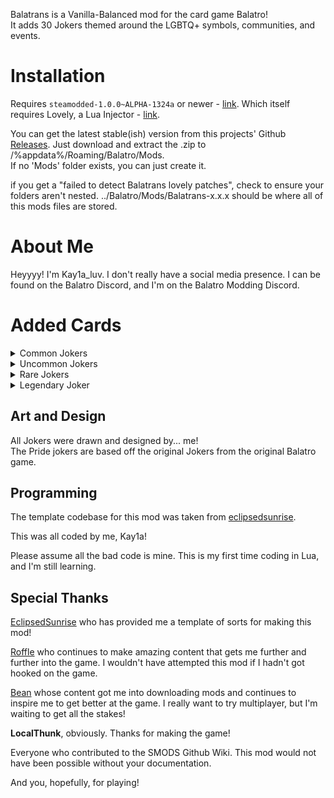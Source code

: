 Balatrans is a Vanilla-Balanced mod for the card game Balatro! <br>
It adds 30 Jokers themed around the LGBTQ+ symbols, communities, and events. 

# Installation
Requires `steamodded-1.0.0~ALPHA-1324a` or newer - [link](https://github.com/Steamodded/smods/wiki).
Which itself requires Lovely, a Lua Injector - [link](https://github.com/ethangreen-dev/lovely-injector?tab=readme-ov-file#manual-installation).

You can get the latest stable(ish) version from this projects' Github [Releases](https://github.com/eclipsedsunrise/ClipsJokers/releases).
Just download and extract the .zip to <br> /%appdata%/Roaming/Balatro/Mods. <br>
If no 'Mods' folder exists, you can just create it.

if you get a "failed to detect Balatrans lovely patches", check to ensure your folders aren't nested.
../Balatro/Mods/Balatrans-x.x.x should be where all of this mods files are stored.

# About Me

Heyyyy! I'm Kay1a_luv. I don't really have a social media presence. I can be found on the Balatro Discord, and I'm on the Balatro Modding Discord. <br>

# Added Cards

<details>
<summary> Common Jokers </summary>
- Asexual Pride <br>
- Demiromantic Pride <br>
- Graysexual Pride <br>
- Aromantic Pride <br>
- Double Moons <br>
- Closet <br>
- Freedom Rings <br>
- Gaysper <br>
- Transgender Pride <br>
- Hanky Code <br>
- High Five <br>
- White Knot <br>
- Bisexual Pride <br>
- Lesbian Pride <br>
- Gender Dysphoria <br>
</details>

<details>
<summary> Uncommon Jokers </summary> 
- New Clothes <br>
- Name Change <br>
- Coming Out <br>
- HRT <br>
- DIY Hormone <br>
- Labrys <br>
- Gender Euphoria <br>
- Legislation <br>
- Genderfluid Pride <br>
- Questioning <br>

</details>

<details>
<summary> Rare Jokers </summary>
- Queer Pride <br>
- Lambda <br>
- Stonewall <br>
- Found Community <br>
</details>

<details>
<summary> Legendary Joker </summary>
- Blahaj - based off of how great it is to hold Blahaj, the more hands that can, the better! <br>
</details>

## Art and Design

All Jokers were drawn and designed by... me! <br>
The Pride jokers are based off the original Jokers from the original Balatro game. <br>

## Programming

The template codebase for this mod was taken from [eclipsedsunrise](https://github.com/eclipsedsunrise/ClipsJokers/releases). <br>

This was all coded by me, Kay1a!

Please assume all the bad code is mine. This is my first time coding in Lua, and I'm still learning. <br>

## Special Thanks

[EclipsedSunrise](https://github.com/eclipsedsunrise/ClipsJokers/releases) who has provided me a template of sorts for making this mod!  <br>

[Roffle](https://www.twitch.tv/roffle) who continues to make amazing content that gets me further and further into the game. I wouldn't have attempted this mod if I hadn't got hooked on the game. <br>

[Bean](https://www.youtube.com/@Bean_77) whose content got me into downloading mods and continues to inspire me to get better at the game. I really want to try multiplayer, but I'm waiting to get all the stakes! <br>

**LocalThunk**, obviously. Thanks for making the game! <br>

Everyone who contributed to the SMODS Github Wiki. This mod would not have been possible without your documentation. <br>

And you, hopefully, for playing!
